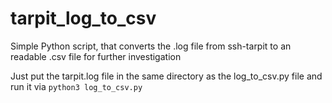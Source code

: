 # tarpit_log_to_csv
Simple Python script, that converts the .log file from ssh-tarpit to an readable .csv file for further investigation

Just put the tarpit.log file in the same directory as the log_to_csv.py file and run it via
`python3 log_to_csv.py`


